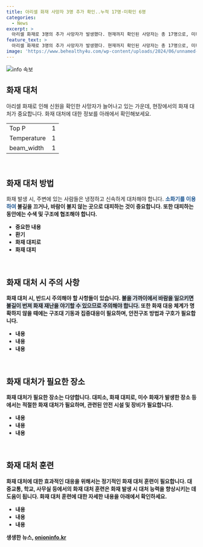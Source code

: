 ```yaml
---
title: 아리셀 화재 사망자 3명 추가 확인..누적 17명·미확인 6명
categories:
  - News
excerpt: >
  아리셀 화재로 3명의 추가 사망자가 발생했다. 현재까지 확인된 사망자는 총 17명으로, 미확인자는 6명이다. 사건 발생 이후 여전히 미심측근의 우려가 커지고 있는 가운데, 이 사고로 인한 동요가 계속되고 있다.
feature_text: >
  아리셀 화재로 3명의 추가 사망자가 발생했다. 현재까지 확인된 사망자는 총 17명으로, 미확인자는 6명이다. 사건 발생 이후 여전히 미심측근의 우려가 커지고 있는 가운데, 이 사고로 인한 동요가 계속되고 있다.
image: 'https://www.behealthy4u.com/wp-content/uploads/2024/06/unnamed-file.png'
---
```


<p><img src="https://www.behealthy4u.com/wp-content/uploads/2024/06/unnamed-file.png" alt="info 속보" /></p>

<h2 data-ke-size="size26">화재 대처</h2>

<p data-ke-size="size16">아리셀 화재로 인해 신원을 확인한 사망자가 늘어나고 있는 가운데, 현장에서의 화재 대처가 중요합니다. 화재 대처에 대한 정보를 아래에서 확인해보세요.</p>

<table>
<tbody>
<tr>
<td>Top P</td>
<td>1</td>
</tr>
<tr>
<td>Temperature</td>
<td>1</td>
</tr>
<tr>
<td>beam_width</td>
<td>1</td>
</tr>
</tbody>
</table>

<p data-ke-size="size16">&nbsp;</p>

<h2 data-ke-size="size26">화재 대처 방법</h2>

<p data-ke-size="size16">화재 발생 시, 주변에 있는 사람들은 냉정하고 신속하게 대처해야 합니다. <b><span style="color: #1a5490;">소화기를 이용하여</span><b> 불길을 끄거나, 바람이 불지 않는 곳으로 대피하는 것이 중요합니다. 또한 대피하는 동안에는 수색 및 구조에 협조해야 합니다.</p>

<ul>
<li>중요한 내용</li>
<li>환기</li>
<li>화재 대피로</li>
<li>화재 대피</li>
</ul>

<p data-ke-size="size16">&nbsp;</p>

<h2 data-ke-size="size26">화재 대처 시 주의 사항</h2>

<p data-ke-size="size16">화재 대처 시, 반드시 주의해야 할 사항들이 있습니다. <b><span style="background-color: #21538527;">불을 가까이에서 바람을 일으키면 불길이 번져 화재 재난을 야기할 수 있으므로 주의해야 합니다.</span></b> 또한 화재 대응 체계가 명확하지 않을 때에는 구조대 기동과 집중대응이 필요하며, 안전구조 방법과 구호가 필요합니다. </p>

<ul>
    <li>내용</li>
    <li>내용</li>
    <li>내용</li>
</ul>

<p data-ke-size="size16">&nbsp;</p>

<h2 data-ke-size="size26">화재 대처가 필요한 장소</h2>

<p data-ke-size="size16">화재 대처가 필요한 장소는 다양합니다. 대피소, 화재 대피로, 미수 화재가 발생한 장소 등에서는 적절한 화재 대처가 필요하며, 관련된 안전 시설 및 장비가 필요합니다.</p>

<ul>
    <li>내용</li>
    <li>내용</li>
    <li>내용</li>
</ul>

<p data-ke-size="size16">&nbsp;</p>

<h2 data-ke-size="size26">화재 대처 훈련</h2>

<p data-ke-size="size16">화재 대처에 대한 효과적인 대응을 위해서는 정기적인 화재 대처 훈련이 필요합니다. 대중교통, 학교, 사무실 등에서의 화재 대처 훈련은 화재 발생 시 대처 능력을 향상시키는 데 도움이 됩니다. 화재 대처 훈련에 대한 자세한 내용을 아래에서 확인하세요.</p>

<ul>
    <li>내용</li>
    <li>내용</li>
    <li>내용</li>
</ul>
생생한 뉴스, <a href="https://onioninfo.kr" rel="dofollow">onioninfo.kr</a>


